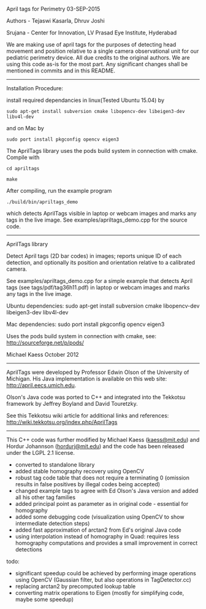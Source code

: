 April tags for Perimetry
03-SEP-2015

Authors - Tejaswi Kasarla, Dhruv Joshi

Srujana - Center for Innovation, LV Prasad Eye Institute, Hyderabad

We are making use of april tags for the purposes of detecting head movement and position relative to a single camera observational unit for our pediatric perimetry device. All due credits to the original authors. We are using this code as-is for the most part. Any significant changes shall be mentioned in commits and in this README.

------------------------------------------------------
Installation Procedure:

install required dependancies in linux(Tested Ubuntu 15.04) by 

`sudo apt-get install subversion cmake libopencv-dev libeigen3-dev libv4l-dev`

and on Mac by

`sudo port install pkgconfig opencv eigen3`

The AprilTags library uses the pods build system in connection with cmake. Compile with

`cd apriltags`

`make`

After compiling, run the example program

`./build/bin/apriltags_demo`

which detects AprilTags visible in laptop or webcam images and marks any tags in the live image. See examples/apriltags_demo.cpp for the source code.

------------------------------------------------------
AprilTags library

Detect April tags (2D bar codes) in images; reports unique ID of each
detection, and optionally its position and orientation relative to a
calibrated camera.

See examples/apriltags_demo.cpp for a simple example that detects
April tags (see tags/pdf/tag36h11.pdf) in laptop or webcam images and
marks any tags in the live image.

Ubuntu dependencies:
sudo apt-get install subversion cmake libopencv-dev libeigen3-dev libv4l-dev

Mac dependencies:
sudo port install pkgconfig opencv eigen3

Uses the pods build system in connection with cmake, see:
http://sourceforge.net/p/pods/

Michael Kaess
October 2012

----------------------------

AprilTags were developed by Professor Edwin Olson of the University of
Michigan.  His Java implementation is available on this web site:
  http://april.eecs.umich.edu.

Olson's Java code was ported to C++ and integrated into the Tekkotsu
framework by Jeffrey Boyland and David Touretzky.

See this Tekkotsu wiki article for additional links and references:
  http://wiki.tekkotsu.org/index.php/AprilTags

----------------------------

This C++ code was further modified by
Michael Kaess (kaess@mit.edu) and Hordur Johannson (hordurj@mit.edu)
and the code has been released under the LGPL 2.1 license.

- converted to standalone library
- added stable homography recovery using OpenCV
- robust tag code table that does not require a terminating 0
  (omission results in false positives by illegal codes being accepted)
- changed example tags to agree with Ed Olson's Java version and added
  all his other tag families
- added principal point as parameter as in original code - essential
  for homography
- added some debugging code (visualization using OpenCV to show
  intermediate detection steps)
- added fast approximation of arctan2 from Ed's original Java code
- using interpolation instead of homography in Quad: requires less
  homography computations and provides a small improvement in correct
  detections

todo:
- significant speedup could be achieved by performing image operations
  using OpenCV (Gaussian filter, but also operations in
  TagDetector.cc)
- replacing arctan2 by precomputed lookup table
- converting matrix operations to Eigen (mostly for simplifying code,
  maybe some speedup)

